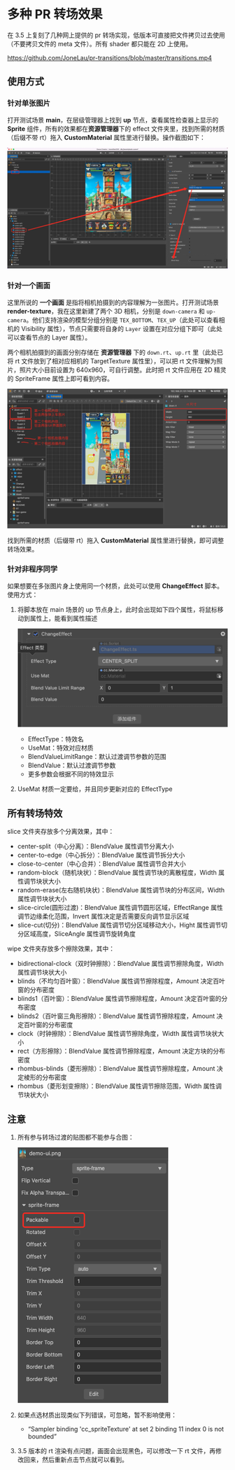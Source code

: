 # 多种 PR 转场效果

在 3.5 上复刻了几种网上提供的 pr 转场实现，低版本可直接把文件拷贝过去使用（不要拷贝文件的 meta 文件）。所有 shader 都只能在 2D 上使用。

https://github.com/JoneLau/pr-transitions/blob/master/transitions.mp4

## 使用方式

### 针对单张图片

打开测试场景 **main**，在层级管理器上找到 **up** 节点，查看属性检查器上显示的 **Sprite** 组件，所有的效果都在**资源管理器**下的 effect 文件夹里，找到所需的材质（后缀不带 rt）拖入 **CustomMaterial** 属性里进行替换。操作截图如下：

![operation](./docs/operation.jpg)

### 针对一个画面

这里所说的 **一个画面** 是指将相机拍摄到的内容理解为一张图片。打开测试场景 **render-texture**，我在这里新建了两个 3D 相机，分别是 `down-camera` 和 `up-camera`。他们支持渲染的模型分组分别是 `TEX_BOTTOM`、`TEX_UP`（此处可以查看相机的 Visibility 属性），节点只需要将自身的 `Layer` 设置在对应分组下即可（此处可以查看节点的 Layer 属性）。

两个相机拍摄到的画面分别存储在 **资源管理器** 下的 `down.rt`、`up.rt` 里（此处已将 rt 文件放到了相对应相机的 TargetTexture 属性里），可以把 rt 文件理解为照片，照片大小目前设置为 640x960，可自行调整。此时把 rt 文件应用在 2D 精灵的 SpriteFrame 属性上即可看到内容。

![operation-rt](./docs/operation-rt.png)

找到所需的材质（后缀带 rt）拖入 **CustomMaterial** 属性里进行替换，即可调整转场效果。

### 针对非程序同学

如果想要在多张图片身上使用同一个材质，此处可以使用 **ChangeEffect** 脚本。使用方式：

1. 将脚本放在 main 场景的 up 节点身上，此时会出现如下四个属性，将鼠标移动到属性上，能看到属性描述

    ![change-effect](./docs/change-effect.png)

    - EffectType：特效名
    - UseMat：特效对应材质
    - BlendValueLimitRange：默认过渡调节参数的范围
    - BlendValue：默认过渡调节参数
    - 更多参数会根据不同的特效显示

2. UseMat 材质一定要给，并且同步更新对应的 EffectType

## 所有转场特效

slice 文件夹存放多个分离效果，其中：

- center-split（中心分离）：BlendValue 属性调节分离大小
- center-to-edge（中心拆分）：BlendValue 属性调节拆分大小
- close-to-center（中心合并）：BlendValue 属性调节合并大小
- random-block（随机块状）：BlendValue 属性调节块的离散程度，Width 属性调节块状大小
- random-erase(左右随机块状)：BlendValue 属性调节块的分布区间，Width 属性调节块状大小
- slice-circle(圆形过渡)：BlendValue 属性调节圆形区域，EffectRange 属性调节边缘柔化范围，Invert 属性决定是否需要反向调节显示区域
- slice-cut(切分)：BlendValue 属性调节切分区域移动大小，Hight 属性调节切分区域高度，SliceAngle 属性调节旋转角度

wipe 文件夹存放多个擦除效果，其中：

- bidirectional-clock（双时钟擦除）：BlendValue 属性调节擦除角度，Width 属性调节块状大小
- blinds（不均匀百叶窗）：BlendValue 属性调节擦除程度，Amount 决定百叶窗的分布密度
- blinds1（百叶窗）：BlendValue 属性调节擦除程度，Amount 决定百叶窗的分布密度
- blinds2（百叶窗三角形擦除）：BlendValue 属性调节擦除程度，Amount 决定百叶窗的分布密度
- clock（时钟擦除）：BlendValue 属性调节擦除角度，Width 属性调节块状大小
- rect（方形擦除）：BlendValue 属性调节擦除程度，Amount 决定方块的分布密度
- rhombus-blinds（菱形擦除）：BlendValue 属性调节擦除程度，Amount 决定棱形的分布密度
- rhombus（菱形划变擦除）：BlendValue 属性调节擦除范围，Width 属性调节块状大小

## 注意

1. 所有参与转场过渡的贴图都不能参与合图：

    ![packable](./docs/packable.png)

2. 如果点选材质出现类似下列错误，可忽略，暂不影响使用：

    - “Sampler binding 'cc_spriteTexture' at set 2 binding 11 index 0 is not bounded”

3. 3.5 版本的 rt 渲染有点问题，画面会出现黑色，可以修改一下 rt 文件，再修改回来，然后重新点击节点就可以看到。
